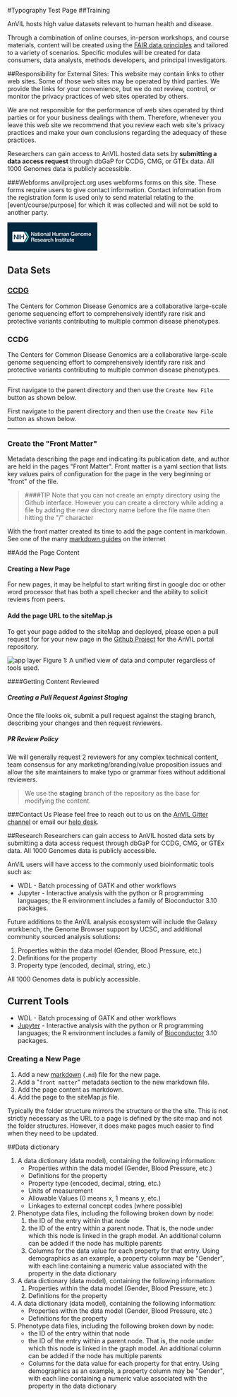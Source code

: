 #Typography Test Page
##Training

<hero small>AnVIL hosts high value datasets relevant to human health and disease.</hero>

Through a combination of online courses, in-person workshops, and course materials, content will be created using the [FAIR data principles](https://www.nature.com/articles/sdata201618) and tailored to a variety of scenarios. Specific modules will be created for data consumers, data analysts, methods developers, and principal investigators.

##Responsibility for External Sites:
This website may contain links to other web sites. Some of those web sites may be operated by third parties. We provide the links for your convenience, but we do not review, control, or monitor the privacy practices of web sites operated by others.

We are not responsible for the performance of web sites operated by third parties or for your business dealings with them. Therefore, whenever you leave this web site we recommend that you review each web site's privacy practices and make your own conclusions regarding the adequacy of these practices.

Researchers can gain access to AnVIL hosted data sets by **submitting a data access request** through dbGaP for CCDG, CMG, or GTEx data. All 1000 Genomes data is publicly accessible.

###Webforms
anvilproject.org uses webforms forms on this site. These forms require users to give contact information. Contact information from the registration form is used only to send material relating to the [event/course/purpose] for which it was collected and will not be sold to another party.

![small image](./_images/nih.png)

## Data Sets
### [CCDG](https://www.genome.gov/Funded-Programs-Projects/NHGRI-Genome-Sequencing-Program/Centers-for-Common-Disease-Genomics)
The Centers for Common Disease Genomics are a collaborative large-scale genome sequencing effort to comprehensively identify rare risk and protective variants contributing to multiple common disease phenotypes.

### CCDG
The Centers for Common Disease Genomics are a collaborative large-scale genome sequencing effort to comprehensively identify rare risk and protective variants contributing to multiple common disease phenotypes.

---

First navigate to the parent directory and then use the `Create New File` button as shown below.

First navigate to the parent directory and then use the ```Create New File``` button as shown below.

---

### Create the "Front Matter"
Metadata describing the page and indicating its publication date, and author are held in the pages "Front Matter". Front matter is a yaml section that lists key values pairs of configuration for the page in the very beginning or "front" of the file.

>####TIP
>Note that you can not create an empty directory using the Github interface. However you can create a directory while adding a file by adding the new directory name before the file name then hitting the "/" character

With the front matter created its time to add the page content in markdown. See one of the many [markdown guides](https://github.com/adam-p/markdown-here/wiki/Markdown-Cheatsheet) on the internet

##Add the Page Content
#### Creating a New Page
For new pages, it may be helpful to start writing first in google doc or other word processor that has both a spell checker and the ability to solicit reviews from peers.

#### Add the page URL to the siteMap.js
To get your page added to the siteMap and deployed, please open a pull request for for your new page in the [Github Project](https://github.com/anvilproject/anvil-portal/pulls) for the AnVIL portal repository.

![app layer](./_images/app-layer.png)
<figure-caption>Figure 1: A unified view of data and computer regardless of tools used.</figure-caption>

####Getting Content Reviewed
##### Creating a Pull Request Against Staging
Once the file looks ok, submit a pull request against the staging branch, describing your changes and then request reviewers.

##### PR Review Policy
We will generally request 2 reviewers for any complex technical content, team consensus for any marketing/branding/value proposition issues and allow the site maintainers to make typo or grammar fixes without additional reviewers.

> We use the **staging** branch of the  repository as the base for modifying the content.

###Contact Us
Please feel free to reach out to us on the [AnVIL Gitter channel](https://gitter.im/anvil-project/Lobby) or email our [help desk](mailto:help@lists.anvilproject.org).

##Research
Researchers can gain access to AnVIL hosted data sets by submitting a data access request through dbGaP for CCDG, CMG, or GTEx data. All 1000 Genomes data is publicly accessible.

AnVIL users will have access to the commonly used bioinformatic tools such as:
- WDL - Batch processing of GATK and other workflows
- Jupyter - Interactive analysis with the python or R programming languages; the R environment includes a family of Bioconductor 3.10 packages.

Future additions to the AnVIL analysis ecosystem will include the Galaxy workbench, the Genome Browser support by UCSC, and additional community sourced analysis solutions:
1. Properties within the data model (Gender, Blood Pressure, etc.)
1. Definitions for the property
1. Property type (encoded, decimal, string, etc.)

All 1000 Genomes data is publicly accessible.

## Current Tools
- WDL - Batch processing of GATK and other workflows
- [Jupyter](https://jupyter.org/) - Interactive analysis with the python or R programming languages; the R environment includes a family of [Bioconductor](https://www.bioconductor.org/) 3.10 packages.

### Creating a New Page
1. Add a new [markdown](https://en.wikipedia.org/wiki/Markdown) (`.md`) file for the new page.
1. Add a "`front matter`" metadata section to the new markdown file.
1. Add the page content as markdown.
1. Add the page to the siteMap.js file.

Typically the folder structure mirrors the structure or the the site. This is not strictly necessary as the URL to a page is defined by the site map and not the folder structures. However, it does make pages much easier to find when they need to be updated.

##Data dictionary
1. A data dictionary (data model), containing the following information:
    - Properties within the data model (Gender, Blood Pressure, etc.)
    - Definitions for the property
    - Property type (encoded, decimal, string, etc.)
    - Units of measurement
    - Allowable Values (0 means x, 1 means y, etc.)
    - Linkages to external concept codes (where possible)
1. Phenotype data files, including the following broken down by node:
    1. the ID of the entry within that node
    1. the ID of the entry within a parent node. That is, the node under which this node is linked in the graph model. An additional column can be added if the node has multiple parents
    1. Columns for the data value for each property for that entry. Using demographics as an example, a property column may be "Gender", with each line containing a numeric value associated with the property in the data dictionary
1. A data dictionary (data model), containing the following information:
    1. Properties within the data model (Gender, Blood Pressure, etc.)
    1. Definitions for the property
1. A data dictionary (data model), containing the following information:
    - Properties within the data model (Gender, Blood Pressure, etc.)
    - Definitions for the property
1. Phenotype data files, including the following broken down by node:
    - the ID of the entry within that node
    - the ID of the entry within a parent node. That is, the node under which this node is linked in the graph model. An additional column can be added if the node has multiple parents
    - Columns for the data value for each property for that entry. Using demographics as an example, a property column may be "Gender", with each line containing a numeric value associated with the property in the data dictionary
